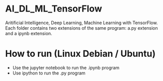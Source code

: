 # AI_DL_ML_TensorFlow

Aritificial Intelligence, Deep Learning, Machine Learning with TensorFlow. Each folder contains two extensions of the same program: a.py extension and a ipynb extension.

# How to run (Linux Debian / Ubuntu)

- Use the jupyter notebook to run the .ipynb program
- Use ipython to run the .py program
